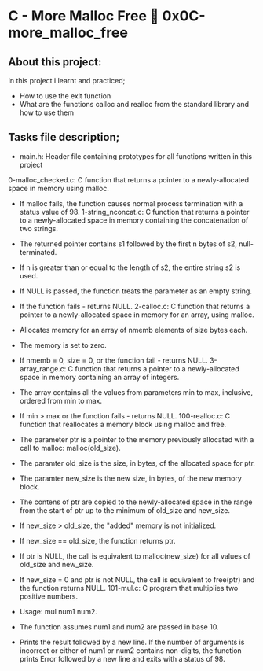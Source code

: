 # C - More Malloc Free 📃 0x0C-more_malloc_free
## About this project:
In this project i learnt and practiced;

- How to use the exit function
- What are the functions calloc and realloc from the standard library and how to use them
## Tasks file description;
- main.h: Header file containing prototypes for all functions written in this project

0-malloc_checked.c: C function that returns a pointer to a newly-allocated space in memory using malloc.

-  If malloc fails, the function causes normal process termination with a status value of 98.
1-string_nconcat.c: C function that returns a pointer to a newly-allocated space in memory containing the concatenation of two strings.

-  The returned pointer contains s1 followed by the first n bytes of s2, null-terminated.
-  If n is greater than or equal to the length of s2, the entire string s2 is used.
-  If NULL is passed, the function treats the parameter as an empty string.
-  If the function fails - returns NULL.
2-calloc.c: C function that returns a pointer to a newly-allocated space in memory for an array, using malloc.

-  Allocates memory for an array of nmemb elements of size bytes each.
-  The memory is set to zero.
-  If nmemb = 0, size = 0, or the function fail - returns NULL.
3-array_range.c: C function that returns a pointer to a newly-allocated space in memory containing an array of integers.

-  The array contains all the values from parameters min to max, inclusive, ordered from min to max.
-  If min > max or the function fails - returns NULL.
100-realloc.c: C function that reallocates a memory block using malloc and free.

-  The parameter ptr is a pointer to the memory previously allocated with a call to malloc: malloc(old_size).
-  The paramter old_size is the size, in bytes, of the allocated space for ptr.
-  The paramter new_size is the new size, in bytes, of the new memory block.
-  The contens of ptr are copied to the newly-allocated space in the range from the start of ptr up to the minimum of old_size and new_size.
-  If new_size > old_size, the "added" memory is not initialized.
-  If new_size == old_size, the function returns ptr.
-  If ptr is NULL, the call is equivalent to malloc(new_size) for all values of old_size and new_size.
-  If new_size = 0 and ptr is not NULL, the call is equivalent to free(ptr) and the function returns NULL.
101-mul.c: C program that multiplies two positive numbers.

-  Usage: mul num1 num2.
-  The function assumes num1 and num2 are passed in base 10.
-  Prints the result followed by a new line.
If the number of arguments is incorrect or either of num1 or num2 contains non-digits, the function prints Error followed by a new line and exits with a status of 98.
